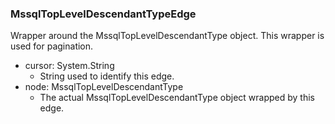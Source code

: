 ### MssqlTopLevelDescendantTypeEdge
Wrapper around the MssqlTopLevelDescendantType object. This wrapper is used for pagination.

- cursor: System.String
  - String used to identify this edge.
- node: MssqlTopLevelDescendantType
  - The actual MssqlTopLevelDescendantType object wrapped by this edge.
